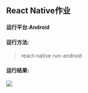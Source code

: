 ## React Native作业

#### 运行平台:Android

#### 运行方法:
> react-native run-android

#### 运行结果:

![]("https://github.com/horizon-z40/RN-homework/tree/master/result/zsl.jpg")
